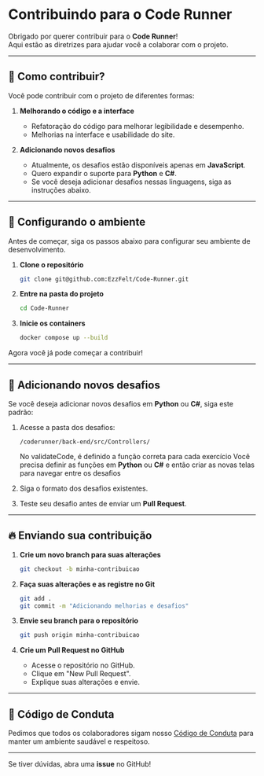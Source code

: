 # Contribuindo para o Code Runner

Obrigado por querer contribuir para o **Code Runner**!  
Aqui estão as diretrizes para ajudar você a colaborar com o projeto.

---

## 📌 Como contribuir?

Você pode contribuir com o projeto de diferentes formas:

1. **Melhorando o código e a interface**  
   - Refatoração do código para melhorar legibilidade e desempenho.  
   - Melhorias na interface e usabilidade do site.  

2. **Adicionando novos desafios**  
   - Atualmente, os desafios estão disponíveis apenas em **JavaScript**.  
   - Quero expandir o suporte para **Python** e **C#**.  
   - Se você deseja adicionar desafios nessas linguagens, siga as instruções abaixo.  

---

## 🔧 Configurando o ambiente

Antes de começar, siga os passos abaixo para configurar seu ambiente de desenvolvimento.

1. **Clone o repositório**  
   ```sh
   git clone git@github.com:EzzFelt/Code-Runner.git
   ```

2. **Entre na pasta do projeto**  
   ```sh
   cd Code-Runner
   ```

3. **Inicie os containers**  
   ```sh
   docker compose up --build
   ```

Agora você já pode começar a contribuir!

---

## 📜 Adicionando novos desafios

Se você deseja adicionar novos desafios em **Python** ou **C#**, siga este padrão:

1. Acesse a pasta dos desafios:
   ```
   /coderunner/back-end/src/Controllers/
   ```
   No validateCode, é definido a função correta para cada exercício
   Você precisa definir as funções em **Python** ou **C#** e então
   criar as novas telas para navegar entre os desafios

2. Siga o formato dos desafios existentes.

3. Teste seu desafio antes de enviar um **Pull Request**.

---

## 🔥 Enviando sua contribuição

1. **Crie um novo branch para suas alterações**  
   ```sh
   git checkout -b minha-contribuicao
   ```

2. **Faça suas alterações e as registre no Git**  
   ```sh
   git add .
   git commit -m "Adicionando melhorias e desafios"
   ```

3. **Envie seu branch para o repositório**  
   ```sh
   git push origin minha-contribuicao
   ```

4. **Crie um Pull Request no GitHub**  
   - Acesse o repositório no GitHub.  
   - Clique em "New Pull Request".  
   - Explique suas alterações e envie.  

---

## 🤝 Código de Conduta

Pedimos que todos os colaboradores sigam nosso [Código de Conduta](CODE_OF_CONDUCT.md) para manter um ambiente saudável e respeitoso.

---

Se tiver dúvidas, abra uma **issue** no GitHub! 

